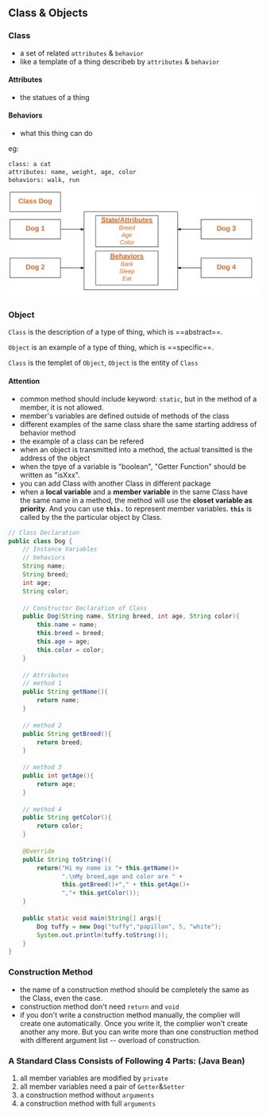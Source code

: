## Class & Objects

### Class

- a set of related `attributes` & `behavior`
- like a template of a thing describeb by `attributes` & `behavior`

#### Attributes

- the statues of a thing

#### Behaviors 

- what this thing can do

eg:

```
class: a cat
attributes: name, weight, age, color
behaviors: walk, run
```

<img src="https://github.com/IceCoffee98/Java_Basic_Course/blob/master/img/image-20200328111204621.png" style="zoom:67%;" />

### Object

`Class` is the description of a type of thing, which is ==abstract==.

`Object` is an example of a type of thing, which is ==specific==.

`Class` is the templet of `Object`, `Object` is the entity of `Class`

#### Attention

- common method should include keyword: `static`, but in the method of a member, it is not allowed.
- member's variables are defined outside of methods of the class 
- different examples of the same class share the same starting address of behavior method
- the example of a class can be refered
- when an object is transmitted into a method, the actual transitted is the address of the object
- when the tpye of a variable is "boolean", "Getter Function" should be written as "isXxx".
- you can add Class with another Class in different package
- when a **local variable** and a **member variable** in the same Class have the same name in a method, the method will use the **closet variable as priority**. And you can use **`this.`** to represent member variables. **`this`** is called by the the particular object by Class.

```java
// Class Declaration  
public class Dog { 
    // Instance Variables 
  	// behaviors
    String name; 
    String breed; 
    int age; 
    String color; 
  
    // Constructor Declaration of Class 
    public Dog(String name, String breed, int age, String color){ 
        this.name = name; 
        this.breed = breed; 
        this.age = age; 
        this.color = color; 
    } 
  	
  	// Attributes
    // method 1 
    public String getName(){ 
        return name; 
    } 
  
    // method 2 
    public String getBreed(){ 
        return breed; 
    } 
  
    // method 3 
    public int getAge(){ 
        return age; 
    } 
  
    // method 4 
    public String getColor(){ 
        return color; 
    } 
  
    @Override
    public String toString(){ 
        return("Hi my name is "+ this.getName()+ 
               ".\nMy breed,age and color are " + 
               this.getBreed()+"," + this.getAge()+ 
               ","+ this.getColor()); 
    } 
  
    public static void main(String[] args){ 
        Dog tuffy = new Dog("tuffy","papillon", 5, "white"); 
        System.out.println(tuffy.toString()); 
    } 
} 
```

### Construction Method

- the name of a construction method should be completely the same as the Class, even the case.
- construction method don't need `return` and `void`
- if you don't write a construction method manually, the complier will create one automatically. Once you write it, the complier won't create another any more. But you can write more than one construction method with different argument list --  overload of construction.

### A Standard Class Consists of Following 4 Parts: (Java Bean)

1. all member variables are modified by `private`
2. all member variables need a pair of `Getter`&`Setter`
3. a construction method without `arguments`
4. a construction method with full `arguments`

